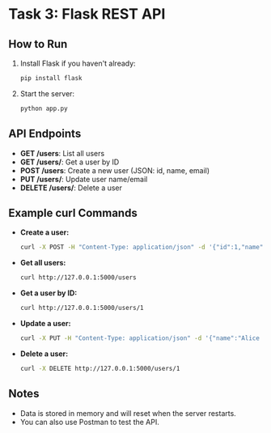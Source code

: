 # Task 3: Flask REST API

## How to Run

1. Install Flask if you haven't already:
   ```bash
   pip install flask
   ```
2. Start the server:
   ```bash
   python app.py
   ```

## API Endpoints

- **GET /users**: List all users
- **GET /users/<id>**: Get a user by ID
- **POST /users**: Create a new user (JSON: id, name, email)
- **PUT /users/<id>**: Update user name/email
- **DELETE /users/<id>**: Delete a user

## Example curl Commands

- **Create a user:**
  ```bash
  curl -X POST -H "Content-Type: application/json" -d '{"id":1,"name":"Alice","email":"alice@example.com"}' http://127.0.0.1:5000/users
  ```
- **Get all users:**
  ```bash
  curl http://127.0.0.1:5000/users
  ```
- **Get a user by ID:**
  ```bash
  curl http://127.0.0.1:5000/users/1
  ```
- **Update a user:**
  ```bash
  curl -X PUT -H "Content-Type: application/json" -d '{"name":"Alice Smith"}' http://127.0.0.1:5000/users/1
  ```
- **Delete a user:**
  ```bash
  curl -X DELETE http://127.0.0.1:5000/users/1
  ```

## Notes
- Data is stored in memory and will reset when the server restarts.
- You can also use Postman to test the API.